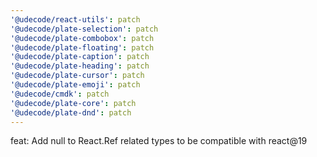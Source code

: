 ```yaml
---
'@udecode/react-utils': patch
'@udecode/plate-selection': patch
'@udecode/plate-combobox': patch
'@udecode/plate-floating': patch
'@udecode/plate-caption': patch
'@udecode/plate-heading': patch
'@udecode/plate-cursor': patch
'@udecode/plate-emoji': patch
'@udecode/cmdk': patch
'@udecode/plate-core': patch
'@udecode/plate-dnd': patch
---
```


feat: Add null to React.Ref related types to be compatible with react@19
